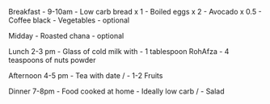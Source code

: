 Breakfast - 9-10am
    - Low carb bread x 1
    - Boiled eggs x 2
    - Avocado x 0.5
    - Coffee black
    - Vegetables - optional

Midday 
    - Roasted chana - optional

Lunch 2-3 pm 
    - Glass of cold milk with 
    - 1 tablespoon RohAfza
    - 4 teaspoons of nuts powder

Afternoon 4-5 pm
    - Tea with date / 
    - 1-2 Fruits

Dinner 7-8pm
    - Food cooked at home
    - Ideally low carb / 
    - Salad

